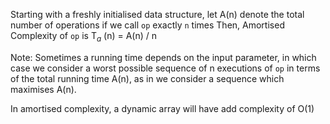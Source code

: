 Starting with a freshly initialised data structure, let A(n) denote the total number of operations if we call `op` exactly `n` times
Then, Amortised Complexity of `op` is T$_a$ (n)  = A(n) / n

Note: Sometimes a running time depends on the input parameter, in which case we consider a worst possible sequence of n executions of `op` in terms of the total running time A(n), as in we consider a sequence which maximises A(n).

In amortised complexity, a dynamic array will have add complexity of O(1)

